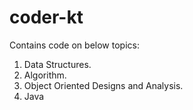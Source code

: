 # coder-kt
Contains code on below topics:
1. Data Structures.
2. Algorithm.
3. Object Oriented Designs and Analysis.
4. Java
